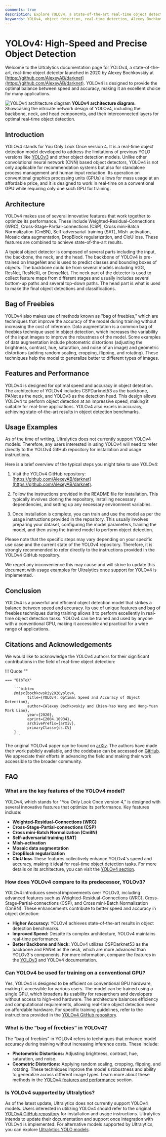 ```yaml
---
comments: true
description: Explore YOLOv4, a state-of-the-art real-time object detection model by Alexey Bochkovskiy. Discover its architecture, features, and performance.
keywords: YOLOv4, object detection, real-time detection, Alexey Bochkovskiy, neural networks, machine learning, computer vision
---
```


# YOLOv4: High-Speed and Precise Object Detection

Welcome to the Ultralytics documentation page for YOLOv4, a state-of-the-art, real-time object detector launched in 2020 by Alexey Bochkovskiy at [https://github.com/AlexeyAB/darknet](https://github.com/AlexeyAB/darknet). YOLOv4 is designed to provide the optimal balance between speed and accuracy, making it an excellent choice for many applications.

![YOLOv4 architecture diagram](https://user-images.githubusercontent.com/26833433/246185689-530b7fe8-737b-4bb0-b5dd-de10ef5aface.png) **YOLOv4 architecture diagram**. Showcasing the intricate network design of YOLOv4, including the backbone, neck, and head components, and their interconnected layers for optimal real-time object detection.

## Introduction

YOLOv4 stands for You Only Look Once version 4. It is a real-time object detection model developed to address the limitations of previous YOLO versions like [YOLOv3](yolov3.md) and other object detection models. Unlike other convolutional neural network (CNN) based object detectors, YOLOv4 is not only applicable for recommendation systems but also for standalone process management and human input reduction. Its operation on conventional graphics processing units (GPUs) allows for mass usage at an affordable price, and it is designed to work in real-time on a conventional GPU while requiring only one such GPU for training.

## Architecture

YOLOv4 makes use of several innovative features that work together to optimize its performance. These include Weighted-Residual-Connections (WRC), Cross-Stage-Partial-connections (CSP), Cross mini-Batch Normalization (CmBN), Self-adversarial-training (SAT), Mish-activation, Mosaic data augmentation, DropBlock regularization, and CIoU loss. These features are combined to achieve state-of-the-art results.

A typical object detector is composed of several parts including the input, the backbone, the neck, and the head. The backbone of YOLOv4 is pre-trained on ImageNet and is used to predict classes and bounding boxes of objects. The backbone could be from several models including VGG, ResNet, ResNeXt, or DenseNet. The neck part of the detector is used to collect feature maps from different stages and usually includes several bottom-up paths and several top-down paths. The head part is what is used to make the final object detections and classifications.

## Bag of Freebies

YOLOv4 also makes use of methods known as "bag of freebies," which are techniques that improve the accuracy of the model during training without increasing the cost of inference. Data augmentation is a common bag of freebies technique used in object detection, which increases the variability of the input images to improve the robustness of the model. Some examples of data augmentation include photometric distortions (adjusting the brightness, contrast, hue, saturation, and noise of an image) and geometric distortions (adding random scaling, cropping, flipping, and rotating). These techniques help the model to generalize better to different types of images.

## Features and Performance

YOLOv4 is designed for optimal speed and accuracy in object detection. The architecture of YOLOv4 includes CSPDarknet53 as the backbone, PANet as the neck, and YOLOv3 as the detection head. This design allows YOLOv4 to perform object detection at an impressive speed, making it suitable for real-time applications. YOLOv4 also excels in accuracy, achieving state-of-the-art results in object detection benchmarks.

## Usage Examples

As of the time of writing, Ultralytics does not currently support YOLOv4 models. Therefore, any users interested in using YOLOv4 will need to refer directly to the YOLOv4 GitHub repository for installation and usage instructions.

Here is a brief overview of the typical steps you might take to use YOLOv4:

1. Visit the YOLOv4 GitHub repository: [https://github.com/AlexeyAB/darknet](https://github.com/AlexeyAB/darknet).

2. Follow the instructions provided in the README file for installation. This typically involves cloning the repository, installing necessary dependencies, and setting up any necessary environment variables.

3. Once installation is complete, you can train and use the model as per the usage instructions provided in the repository. This usually involves preparing your dataset, configuring the model parameters, training the model, and then using the trained model to perform object detection.

Please note that the specific steps may vary depending on your specific use case and the current state of the YOLOv4 repository. Therefore, it is strongly recommended to refer directly to the instructions provided in the YOLOv4 GitHub repository.

We regret any inconvenience this may cause and will strive to update this document with usage examples for Ultralytics once support for YOLOv4 is implemented.

## Conclusion

YOLOv4 is a powerful and efficient object detection model that strikes a balance between speed and accuracy. Its use of unique features and bag of freebies techniques during training allows it to perform excellently in real-time object detection tasks. YOLOv4 can be trained and used by anyone with a conventional GPU, making it accessible and practical for a wide range of applications.

## Citations and Acknowledgements

We would like to acknowledge the YOLOv4 authors for their significant contributions in the field of real-time object detection:

!!! Quote ""

    === "BibTeX"

        ```bibtex
        @misc{bochkovskiy2020yolov4,
              title={YOLOv4: Optimal Speed and Accuracy of Object Detection},
              author={Alexey Bochkovskiy and Chien-Yao Wang and Hong-Yuan Mark Liao},
              year={2020},
              eprint={2004.10934},
              archivePrefix={arXiv},
              primaryClass={cs.CV}
        }
        ```

The original YOLOv4 paper can be found on [arXiv](https://arxiv.org/abs/2004.10934). The authors have made their work publicly available, and the codebase can be accessed on [GitHub](https://github.com/AlexeyAB/darknet). We appreciate their efforts in advancing the field and making their work accessible to the broader community.


## FAQ

### What are the key features of the YOLOv4 model?

YOLOv4, which stands for "You Only Look Once version 4," is designed with several innovative features that optimize its performance. Key features include:
- **Weighted-Residual-Connections (WRC)**
- **Cross-Stage-Partial-connections (CSP)**
- **Cross mini-Batch Normalization (CmBN)**
- **Self-adversarial training (SAT)**
- **Mish-activation**
- **Mosaic data augmentation**
- **DropBlock regularization**
- **CIoU loss**
These features collectively enhance YOLOv4's speed and accuracy, making it ideal for real-time object detection tasks. For more details on its architecture, you can visit the [YOLOv4 section](https://docs.ultralytics.com/models/yolov4).

### How does YOLOv4 compare to its predecessor, YOLOv3?

YOLOv4 introduces several improvements over YOLOv3, including advanced features such as Weighted-Residual-Connections (WRC), Cross-Stage-Partial-connections (CSP), and Cross mini-Batch Normalization (CmBN). These enhancements contribute to better speed and accuracy in object detection:
- **Higher Accuracy:** YOLOv4 achieves state-of-the-art results in object detection benchmarks.
- **Improved Speed:** Despite its complex architecture, YOLOv4 maintains real-time performance.
- **Better Backbone and Neck:** YOLOv4 utilizes CSPDarknet53 as the backbone and PANet as the neck, which are more advanced than YOLOv3's components.
For more information, compare the features in the [YOLOv3](yolov3.md) and YOLOv4 documentation.

### Can YOLOv4 be used for training on a conventional GPU?

Yes, YOLOv4 is designed to be efficient on conventional GPU hardware, making it accessible for various users. The model can be trained using a single GPU, which broadens its usability for researchers and developers without access to high-end hardware. The architecture balances efficiency and computational requirements, allowing real-time object detection even on affordable hardware. For specific training guidelines, refer to the instructions provided in the [YOLOv4 GitHub repository](https://github.com/AlexeyAB/darknet).

### What is the "bag of freebies" in YOLOv4?

The "bag of freebies" in YOLOv4 refers to techniques that enhance model accuracy during training without increasing inference costs. These include:
- **Photometric Distortions:** Adjusting brightness, contrast, hue, saturation, and noise.
- **Geometric Distortions:** Applying random scaling, cropping, flipping, and rotating.
These techniques improve the model's robustness and ability to generalize across different image types. Learn more about these methods in the [YOLOv4 features and performance](#features-and-performance) section.

### Is YOLOv4 supported by Ultralytics?

As of the latest update, Ultralytics does not currently support YOLOv4 models. Users interested in utilizing YOLOv4 should refer to the original [YOLOv4 GitHub repository](https://github.com/AlexeyAB/darknet) for installation and usage instructions. Ultralytics intends to update their documentation and support once integration with YOLOv4 is implemented. For alternative models supported by Ultralytics, you can explore [Ultralytics YOLO models](https://docs.ultralytics.com/models/).
